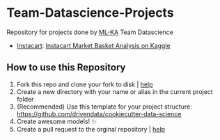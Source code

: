 # Team-Datascience-Projects
Repository for projects done by [ML-KA](http://ml-ka.de) Team Datascience 

* [Instacart](Instacart/):  [Instacart Market Basket Analysis on Kaggle](https://www.kaggle.com/c/instacart-market-basket-analysis)


## How to use this Repository
1. Fork this repo and clone your fork to disk | [help](https://help.github.com/articles/fork-a-repo/)
2. Create a new directory with your name or alias in the current project folder
3. (Recommended) Use this template for your project structure: https://github.com/drivendata/cookiecutter-data-science
4. Create awesome models! :sparkles:
5. Create a pull request to the orginal repository | [help](https://help.github.com/articles/about-pull-requests/)

    
